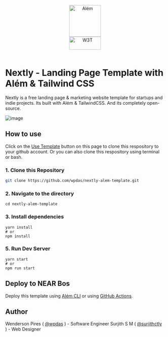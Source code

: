 <p align="center">
<a href="https://alem.dev">
 <img src="https://cdn.jsdelivr.net/gh/wpdas/alem/docs/assets/near-script-logo.png" alt="Além" width="100"/>
 </a> 
 <br>
 <a href="https://web3templates.com/?ref=nextly_github_logo">
 <img src="https://user-images.githubusercontent.com/1884712/132941531-0fdd7acf-47ca-424e-b77f-1fab2e372a37.png" alt="W3T" width="100" height="41"/>
 </a> 
 <br>
 <br>
</p>

# Nextly - Landing Page Template with Além & Tailwind CSS

Nextly is a free landing page & marketing website template for startups and indie projects. Its built with Além & TailwindCSS.
And its completely open-source.

![image](https://user-images.githubusercontent.com/1884712/121497169-03228680-c990-11eb-975a-e77fddc43de0.png)

## How to use

Click on the [Use Template](https://github.com/wpdas/nextly-alem-template/generate) button on this page to clone this respository to your github account. Or you can also clone this respository using terminal or bash.

### 1\. Clone this Repository

```bash
git clone https://github.com/wpdas/nextly-alem-template.git
```

### 2\. Navigate to the directory

```
cd nextly-alem-template
```

### 3\. Install dependencies

```
yarn install
# or
npm install
```

### 5\. Run Dev Server

```
yarn start
# or
npm run start
```

## Deploy to NEAR Bos

Deploy this template using [Além CLI](https://alem.dev/?path=cli) or using [GitHub Actions](https://alem.dev/?path=deploying-with-github-actions).

## Author

Wenderson Pires ( [@wpdas](https://www.linkedin.com/in/wenderson-pires-silva/) ) - Software Engineer
Surjith S M ( [@surjithctly](https://surjithctly.in/) ) - Web Designer
